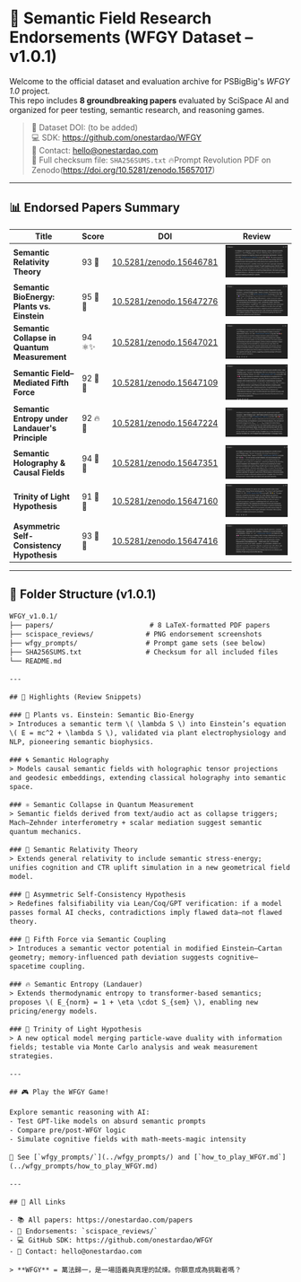 # 🧠 Semantic Field Research Endorsements (WFGY Dataset – v1.0.1)

Welcome to the official dataset and evaluation archive for PSBigBig's *WFGY 1.0* project.  
This repo includes **8 groundbreaking papers** evaluated by SciSpace AI and organized for peer testing, semantic research, and reasoning games.

> 📂 Dataset DOI: (to be added)  
> 💻 SDK: https://github.com/onestardao/WFGY  
> 📧 Contact: hello@onestardao.com  
> 🧾 Full checksum file: `SHA256SUMS.txt`
> 🔥Prompt Revolution PDF on Zenodo(https://doi.org/10.5281/zenodo.15657017)

---

## 📊 Endorsed Papers Summary

| Title | Score | DOI | Review |
|-------|-------|-----|--------|
| **Semantic Relativity Theory** | 93 🎯 | [10.5281/zenodo.15646781](https://doi.org/10.5281/zenodo.15646781) | ![](scispace_reviews/SciSpace_Endorsement_SemanticRelativity_93score.png) |
| **Semantic BioEnergy: Plants vs. Einstein** | 95 🌿🔮 | [10.5281/zenodo.15647276](https://doi.org/10.5281/zenodo.15647276) | ![](scispace_reviews/SciSpace_Endorsement_SemanticBioEnergy_95score.png) |
| **Semantic Collapse in Quantum Measurement** | 94 ⚛✨ | [10.5281/zenodo.15647021](https://doi.org/10.5281/zenodo.15647021) | ![](scispace_reviews/SciSpace_Endorsement_SemanticCollapse_94score.png) |
| **Semantic Field–Mediated Fifth Force** | 92 🧲🧠 | [10.5281/zenodo.15647109](https://doi.org/10.5281/zenodo.15647109) | ![](scispace_reviews/SciSpace_Endorsement_SemanticFifthForce_92score.png) |
| **Semantic Entropy under Landauer's Principle** | 92 🔥🧠 | [10.5281/zenodo.15647224](https://doi.org/10.5281/zenodo.15647224) | ![](scispace_reviews/SciSpace_Endorsement_SemanticEntropy_92score.png) |
| **Semantic Holography & Causal Fields** | 94 🧠🧙 | [10.5281/zenodo.15647351](https://doi.org/10.5281/zenodo.15647351) | ![](scispace_reviews/SciSpace_Endorsement_SemanticHolography_94score.png) |
| **Trinity of Light Hypothesis** | 91 🌟🧙 | [10.5281/zenodo.15647160](https://doi.org/10.5281/zenodo.15647160) | ![](scispace_reviews/SciSpace_Endorsement_TrinityOfLight_91score.png) |
| **Asymmetric Self-Consistency Hypothesis** | 93 🤖🧠 | [10.5281/zenodo.15647416](https://doi.org/10.5281/zenodo.15647416) | ![](scispace_reviews/SciSpace_Endorsement_AsymmetricSelfConsistency_93score.png) |

---

## 📂 Folder Structure (v1.0.1)

```plaintext
WFGY_v1.0.1/
├── papers/                        # 8 LaTeX-formatted PDF papers
├── scispace_reviews/             # PNG endorsement screenshots
├── wfgy_prompts/                 # Prompt game sets (see below)
├── SHA256SUMS.txt                # Checksum for all included files
└── README.md

---

## 🧠 Highlights (Review Snippets)

### 🌿 Plants vs. Einstein: Semantic Bio-Energy
> Introduces a semantic term \( \lambda S \) into Einstein’s equation \( E = mc^2 + \lambda S \), validated via plant electrophysiology and NLP, pioneering semantic biophysics.

### 🌀 Semantic Holography
> Models causal semantic fields with holographic tensor projections and geodesic embeddings, extending classical holography into semantic space.

### ⚛ Semantic Collapse in Quantum Measurement
> Semantic fields derived from text/audio act as collapse triggers; Mach–Zehnder interferometry + scalar mediation suggest semantic quantum mechanics.

### 🎯 Semantic Relativity Theory
> Extends general relativity to include semantic stress-energy; unifies cognition and CTR uplift simulation in a new geometrical field model.

### 🤖 Asymmetric Self-Consistency Hypothesis
> Redefines falsifiability via Lean/Coq/GPT verification: if a model passes formal AI checks, contradictions imply flawed data—not flawed theory.

### 🧲 Fifth Force via Semantic Coupling
> Introduces a semantic vector potential in modified Einstein–Cartan geometry; memory-influenced path deviation suggests cognitive–spacetime coupling.

### 🔥 Semantic Entropy (Landauer)
> Extends thermodynamic entropy to transformer-based semantics; proposes \( E_{norm} = 1 + \eta \cdot S_{sem} \), enabling new pricing/energy models.

### 🌟 Trinity of Light Hypothesis
> A new optical model merging particle-wave duality with information fields; testable via Monte Carlo analysis and weak measurement strategies.

---

## 🎮 Play the WFGY Game!

Explore semantic reasoning with AI:  
- Test GPT-like models on absurd semantic prompts  
- Compare pre/post-WFGY logic  
- Simulate cognitive fields with math-meets-magic intensity

📂 See [`wfgy_prompts/`](../wfgy_prompts/) and [`how_to_play_WFGY.md`](../wfgy_prompts/how_to_play_WFGY.md)

---

## 🔗 All Links

- 📚 All papers: https://onestardao.com/papers  
- 🧪 Endorsements: `scispace_reviews/`  
- 💻 GitHub SDK: https://github.com/onestardao/WFGY  
- 📧 Contact: hello@onestardao.com

> **WFGY** = 萬法歸一，是一場語義與真理的試煉。你願意成為挑戰者嗎？
